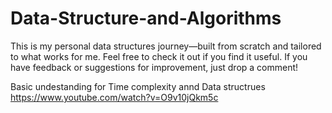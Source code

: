 # Data-Structure-and-Algorithms
This is my personal data structures journey—built from scratch and tailored to what works for me. Feel free to check it out if you find it useful.
If you have feedback or suggestions for improvement, just drop a comment!

Basic undestanding for Time complexity annd Data structrues 
https://www.youtube.com/watch?v=O9v10jQkm5c
